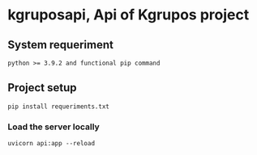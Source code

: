 # kgruposapi, Api of Kgrupos project

## System requeriment
```
python >= 3.9.2 and functional pip command
```

## Project setup
```
pip install requeriments.txt
```

### Load the server locally
```
uvicorn api:app --reload
```
